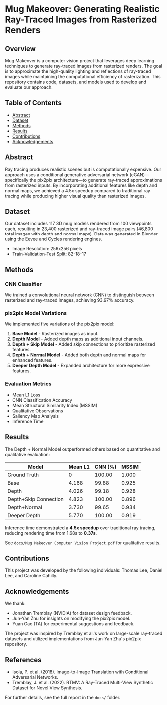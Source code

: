 # Mug Makeover: Generating Realistic Ray-Traced Images from Rasterized Renders

## Overview
Mug Makeover is a computer vision project that leverages deep learning techniques to generate ray-traced images from rasterized renders. The goal is to approximate the high-quality lighting and reflections of ray-traced images while maintaining the computational efficiency of rasterization. This repository contains code, datasets, and models used to develop and evaluate our approach.

## Table of Contents
- [Abstract](#abstract)
- [Dataset](#dataset)
- [Methods](#methods)
- [Results](#results)
- [Contributions](#contributions)
- [Acknowledgements](#acknowledgements)

## Abstract
Ray tracing produces realistic scenes but is computationally expensive. Our approach uses a conditional generative adversarial network (cGAN)—specifically the pix2pix architecture—to generate ray-traced approximations from rasterized inputs. By incorporating additional features like depth and normal maps, we achieved a 4.5x speedup compared to traditional ray tracing while producing higher visual quality than rasterized images.

## Dataset
Our dataset includes 117 3D mug models rendered from 100 viewpoints each, resulting in 23,400 rasterized and ray-traced image pairs (46,800 total images with depth and normal maps). Data was generated in Blender using the Eevee and Cycles rendering engines.

- Image Resolution: 256x256 pixels
- Train-Validation-Test Split: 82-18-17

## Methods
### CNN Classifier
We trained a convolutional neural network (CNN) to distinguish between rasterized and ray-traced images, achieving 93.97% accuracy.

### pix2pix Model Variations
We implemented five variations of the pix2pix model:
1. **Base Model** - Rasterized images as input.
2. **Depth Model** - Added depth maps as additional input channels.
3. **Depth + Skip Model** - Added skip connections to prioritize rasterized features.
4. **Depth + Normal Model** - Added both depth and normal maps for enhanced features.
5. **Deeper Depth Model** - Expanded architecture for more expressive features.

### Evaluation Metrics
- Mean L1 Loss
- CNN Classification Accuracy
- Mean Structural Similarity Index (MSSIM)
- Qualitative Observations
- Saliency Map Analysis
- Inference Time

## Results
The Depth + Normal Model outperformed others based on quantitative and qualitative evaluation:

| Model                    | Mean L1 | CNN (%) | MSSIM |
|--------------------------|---------|---------|-------|
| Ground Truth             | 0       | 100.00  | 1.000 |
| Base                     | 4.168   | 99.88   | 0.925 |
| Depth                    | 4.026   | 99.18   | 0.928 |
| Depth+Skip Connection    | 4.823   | 100.00  | 0.896 |
| Depth+Normal             | 3.730   | 99.65   | 0.934 |
| Deeper Depth             | 5.770   | 100.00  | 0.919 |

Inference time demonstrated a **4.5x speedup** over traditional ray tracing, reducing rendering time from 1.68s to **0.37s**.

See `docs/Mug Makeover Computer Vision Project.pdf` for qualitative results.

## Contributions
This project was developed by the following individuals: Thomas Lee, Daniel Lee, and Caroline Cahilly.

## Acknowledgements
We thank:
- Jonathan Tremblay (NVIDIA) for dataset design feedback.
- Jun-Yan Zhu for insights on modifying the pix2pix model.
- Yuan Gao (TA) for experimental suggestions and feedback.

The project was inspired by Tremblay et al.'s work on large-scale ray-traced datasets and utilized implementations from Jun-Yan Zhu's pix2pix repository.

## References
- Isola, P. et al. (2018). Image-to-Image Translation with Conditional Adversarial Networks.
- Tremblay, J. et al. (2022). RTMV: A Ray-Traced Multi-View Synthetic Dataset for Novel View Synthesis.

For further details, see the full report in the `docs/` folder.